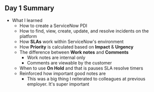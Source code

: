 ## Day 1 Summary

* What I learned
    * How to create a ServiceNow PDI
    * How to find, view, create, update, and resolve incidents on the platform
    * How **SLAs** work within ServiceNow's environment
    * How **Priority** is calculated based on **Impact** & **Urgency**
    * The difference between **Work notes** and **Comments**
        * Work notes are internal only
        * Comments are viewable by the customer
    * When to use **On Hold** and that is pauses SLA resolve timers
    * Reinforced how important good notes are
        * This was a big thing I reiterated to colleagues at previous employer. It's super important
        